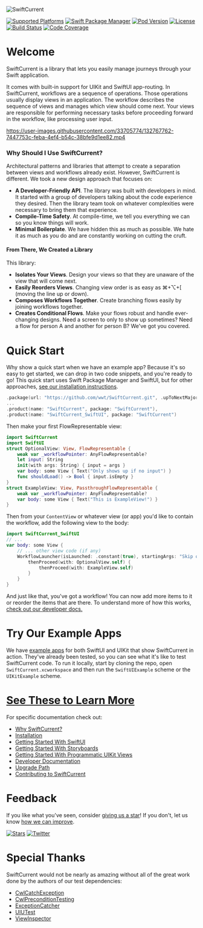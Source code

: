 ![SwiftCurrent](https://user-images.githubusercontent.com/79471462/131564417-6f4976f4-270c-41b3-bbe1-428528e2cc2c.png)

<!-- Library Information -->
[![Supported Platforms](https://img.shields.io/badge/platform-iOS%20%7C%20macOS%20%7C%20watchOS%20%7C%20tvOS-lightgrey)](https://github.com/wwt/SwiftCurrent/security/policy)
[![Swift Package Manager](https://img.shields.io/badge/Swift_Package_Manager-supported-brightgreen)](https://wwt.github.io/SwiftCurrent/installation.html#swift-package-manager)
[![Pod Version](https://img.shields.io/cocoapods/v/SwiftCurrent.svg?style=popout)](https://wwt.github.io/SwiftCurrent/installation.html#cocoapods)
[![License](https://img.shields.io/github/license/wwt/SwiftCurrent)](https://github.com/wwt/SwiftCurrent/blob/main/LICENSE)
[![Build Status](https://github.com/wwt/SwiftCurrent/actions/workflows/CI.yml/badge.svg?branch=main)](https://github.com/wwt/SwiftCurrent/actions?query=branch%3Amain)
[![Code Coverage](https://codecov.io/gh/wwt/SwiftCurrent/branch/main/graph/badge.svg?token=04Q5KSHict)](https://codecov.io/gh/wwt/SwiftCurrent)


# Welcome

SwiftCurrent is a library that lets you easily manage journeys through your Swift application.

It comes with built-in support for UIKit and SwiftUI app-routing. In SwiftCurrent, workflows are a sequence of operations. Those operations usually display views in an application. The workflow describes the sequence of views and manages which view should come next. Your views are responsible for performing necessary tasks before proceeding forward in the workflow, like processing user input.

https://user-images.githubusercontent.com/33705774/132767762-7447753c-feba-4ef4-b54c-38bfe9d1ee82.mp4

### Why Should I Use SwiftCurrent?
Architectural patterns and libraries that attempt to create a separation between views and workflows already exist. However, SwiftCurrent is different. We took a new design approach that focuses on:

- **A Developer-Friendly API**. The library was built with developers in mind. It started with a group of developers talking about the code experience they desired. Then the library team took on whatever complexities were necessary to bring them that experience.
- **Compile-Time Safety**. At compile-time, we tell you everything we can so you know things will work.
- **Minimal Boilerplate**. We have hidden this as much as possible. We hate it as much as you do and are constantly working on cutting the cruft.

#### From There, We Created a Library
This library:
- **Isolates Your Views**. Design your views so that they are unaware of the view that will come next.
- **Easily Reorders Views**. Changing view order is as easy as ⌘+⌥+\[ (moving the line up or down).
- **Composes Workflows Together**. Create branching flows easily by joining workflows together.
- **Creates Conditional Flows**. Make your flows robust and handle ever-changing designs. Need a screen to only to show up sometimes? Need a flow for person A and another for person B? We've got you covered.

# Quick Start
Why show a quick start when we have an example app? Because it's so easy to get started, we can drop in two code snippets, and you're ready to go! This quick start uses Swift Package Manager and SwiftUI, but for other approaches, [see our installation instructions](https://wwt.github.io/SwiftCurrent/installation.html).

```swift
.package(url: "https://github.com/wwt/SwiftCurrent.git", .upToNextMajor(from: "4.5.0")),
...
.product(name: "SwiftCurrent", package: "SwiftCurrent"),
.product(name: "SwiftCurrent_SwiftUI", package: "SwiftCurrent")
```
Then make your first FlowRepresentable view:
```swift
import SwiftCurrent
import SwiftUI
struct OptionalView: View, FlowRepresentable {
    weak var _workflowPointer: AnyFlowRepresentable?
    let input: String
    init(with args: String) { input = args }
    var body: some View { Text("Only shows up if no input") }
    func shouldLoad() -> Bool { input.isEmpty }
}
struct ExampleView: View, PassthroughFlowRepresentable {
    weak var _workflowPointer: AnyFlowRepresentable?
    var body: some View { Text("This is ExampleView!") }
}
```
Then from your `ContentView` or whatever view (or app) you'd like to contain the workflow, add the following view to the body: 
```swift
import SwiftCurrent_SwiftUI
// ...
var body: some View { 
    // ... other view code (if any)
    WorkflowLauncher(isLaunched: .constant(true), startingArgs: "Skip optional screen") {
        thenProceed(with: OptionalView.self) {
            thenProceed(with: ExampleView.self)
        }
    }
}
```

And just like that, you've got a workflow! You can now add more items to it or reorder the items that are there. To understand more of how this works, [check out our developer docs.](https://wwt.github.io/SwiftCurrent/How%20to%20use%20SwiftCurrent%20with%20SwiftUI.html)

# Try Our Example Apps
We have [example apps](https://github.com/wwt/SwiftCurrent/tree/main/ExampleApps) for both SwiftUI and UIKit that show SwiftCurrent in action. They've already been tested, so you can see what it's like to test SwiftCurrent code. To run it locally, start by cloning the repo, open `SwiftCurrent.xcworkspace` and then run the `SwiftUIExample` scheme or the `UIKitExample` scheme. 

# [See These to Learn More](https://wwt.github.io/SwiftCurrent/Creating%20Workflows.html)
For specific documentation check out:
- [Why SwiftCurrent?](https://wwt.github.io/SwiftCurrent/why-this-library.html)
- [Installation](https://wwt.github.io/SwiftCurrent/installation.html)
- [Getting Started With SwiftUI](https://wwt.github.io/SwiftCurrent/getting-started-with-swiftui.html)
- [Getting Started With Storyboards](https://wwt.github.io/SwiftCurrent/using-storyboards.html)
- [Getting Started With Programmatic UIKit Views](https://wwt.github.io/SwiftCurrent/using-programmatic-views.html)
- [Developer Documentation](https://wwt.github.io/SwiftCurrent/index.html)
- [Upgrade Path](https://github.com/wwt/SwiftCurrent/blob/main/.github/UPGRADE_PATH.md)
- [Contributing to SwiftCurrent](https://github.com/wwt/SwiftCurrent/blob/main/.github/CONTRIBUTING.md)

# Feedback

If you like what you've seen, consider [giving us a star](https://github.com/wwt/SwiftCurrent/stargazers)! If you don't, let us know [how we can improve](https://github.com/wwt/SwiftCurrent/discussions/new).

<!-- Social Media -->
[![Stars](https://img.shields.io/github/stars/wwt/SwiftCurrent?style=social)](https://github.com/wwt/SwiftCurrent/stargazers)
[![Twitter](https://img.shields.io/twitter/url?style=social&url=https%3A%2F%2Ftwitter.com%2FSwiftCurrentWWT)](https://twitter.com/SwiftCurrentWWT)

# Special Thanks

SwiftCurrent would not be nearly as amazing without all of the great work done by the authors of our test dependencies:

- [CwlCatchException](https://github.com/mattgallagher/CwlCatchException)
- [CwlPreconditionTesting](https://github.com/mattgallagher/CwlPreconditionTesting)
- [ExceptionCatcher](https://github.com/sindresorhus/ExceptionCatcher)
- [UIUTest](https://github.com/nallick/UIUTest)
- [ViewInspector](https://github.com/nalexn/ViewInspector)
